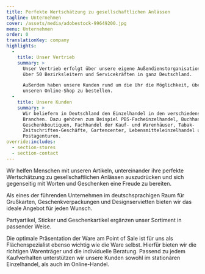 ```yaml
---
title: Per­fekte Wert­schätzung zu ge­sellschaft­lichen Anlässen
tagline: Unternehmen
cover: /assets/media/adobestock-99649200.jpg
menu: Unternehmen
order: 0
translationKey: company
highlights:
  -
    title: Unser Vertrieb
    summary: >
      Unser Vertrieb erfolgt über unsere eigene Außendienstorganisation mit
      über 50 Bezirksleitern und Servicekräften in ganz Deutschland. 

      Außerdem haben unsere Kunden rund um die Uhr die Möglichkeit, über
      unseren Online-Shop zu bestellen.
  -
    title: Unsere Kunden
    summary: >
      Wir beliefern in Deutschland den Einzelhandel in den verschiedensten
      Branchen. Dazu gehören zum Beispiel PBS-Facheinzelhandel, Buchhandel,
      Geschenkboutiquen, Fachhandel der Kauf- und Warenhäuser, Tabak-
      Zeitschriften-Geschäfte, Gartencenter, Lebensmitteleinzelhandel und
      Postagenturen.
override:includes:
  - section-stores
  - section-contact
---
```

Wir helfen Menschen mit unseren Artikeln, untereinander ihre perfekte Wertschätzung zu gesellschaftlichen Anlässen auszudrücken und sich gegenseitig mit Worten und Geschenken eine Freude zu bereiten.

Als eines der führenden Unternehmen im deutschsprachigen Raum für Grußkarten, Geschenkverpackungen und Designservietten bieten wir das ideale Angebot für jeden Wunsch.

Partyartikel, Sticker und Geschenkartikel ergänzen unser Sortiment in passender Weise.

Die optimale Präsentation der Ware am Point of Sale ist für uns als Flächenspezialist ebenso wichtig wie die Ware selbst. Hierfür bieten wir die richtigen Warenträger und die individuelle Beratung. Passend zu jedem Kaufverhalten unterstützen wir unsere Kunden sowohl im stationären Einzelhandel, als auch im Online-Handel.
